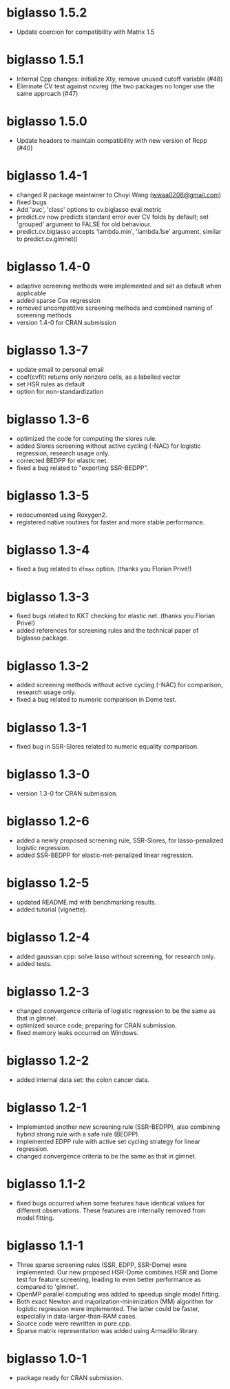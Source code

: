 # biglasso 1.5.2
  * Update coercion for compatibility with Matrix 1.5

# biglasso 1.5.1
  * Internal Cpp changes: initialize Xty, remove unused cutoff variable (#48)
  * Eliminate CV test against ncvreg (the two packages no longer use the same approach (#47)

# biglasso 1.5.0
  * Update headers to maintain compatibility with new version of Rcpp (#40)

# biglasso 1.4-1
  * changed R package maintainer to Chuyi Wang (wwaa0208@gmail.com)
  * fixed bugs
  * Add 'auc', 'class' options to cv.biglasso eval.metric
  * predict.cv now predicts standard error over CV folds by default; set 'grouped' argument to FALSE for old behaviour.
  * predict.cv.biglasso accepts 'lambda.min', 'lambda.1se' argument, similar to predict.cv.glmnet()

# biglasso 1.4-0
  * adaptive screening methods were implemented and set as default when applicable
  * added sparse Cox regression
  *  removed uncompetitive screening methods and combined naming of screening methods
  *  version 1.4-0 for CRAN submission

# biglasso 1.3-7
  * update email to personal email
  * coef(cvfit) returns only nonzero cells, as a labelled vector
  * set HSR rules as default
  * option for non-standardization

# biglasso 1.3-6
  * optimized the code for computing the slores rule.
  * added Slores screening without active cycling (-NAC) for logistic regression, research usage only.
  * corrected BEDPP for elastic net.
  * fixed a bug related to "exporting SSR-BEDPP".

# biglasso 1.3-5
  * redocumented using Roxygen2.
  * registered native routines for faster and more stable performance.

# biglasso 1.3-4
  * fixed a bug related to `dfmax` option. (thanks you Florian Privé!)

# biglasso 1.3-3
  * fixed bugs related to KKT checking for elastic net. (thanks you Florian Privé!)
  * added references for screening rules and the technical paper of biglasso package.

# biglasso 1.3-2
  * added screening methods without active cycling (-NAC) for comparison, research usage only.
  * fixed a bug related to numeric comparison in Dome test.

# biglasso 1.3-1
  * fixed bug in SSR-Slores related to numeric equality comparison.

# biglasso 1.3-0
  * version 1.3-0 for CRAN submission.
  
# biglasso 1.2-6
  * added a newly proposed screening rule, SSR-Slores, for lasso-penalized logistic regression.
  * added SSR-BEDPP for elastic-net-penalized linear regression.

# biglasso 1.2-5
  *  updated README.md with benchmarking results.
  *  added tutorial (vignette).

# biglasso 1.2-4
  *  added gaussian.cpp: solve lasso without screening, for research only.
  *  added tests.

# biglasso 1.2-3
  *  changed convergence criteria of logistic regression to be the same as that in glmnet.
  *  optimized source code; preparing for CRAN submission.
  *  fixed memory leaks occurred on Windows.

# biglasso 1.2-2
  * added internal data set: the colon cancer data.

# biglasso 1.2-1
  * Implemented another new screening rule (SSR-BEDPP), also combining hybrid strong rule 
with a safe rule (BEDPP).
  * implemented EDPP rule with active set cycling strategy for linear regression.
  *  changed convergence criteria to be the same as that in glmnet.

# biglasso 1.1-2
  * fixed bugs occurred when some features have identical values for different 
observations. These features are internally removed from model fitting.

# biglasso 1.1-1
  * Three sparse screening rules (SSR, EDPP, SSR-Dome) were implemented. Our 
new proposed HSR-Dome combines HSR and Dome test for feature screening,
leading to even better performance as compared to 'glmnet'.	
  * OpenMP parallel computing was added to speedup single model fitting.
  * Both exact Newton and majorization-minimization (MM) algorithm for logistic regression
were implemented. The latter could be faster, especially in data-larger-than-RAM cases.
  * Source code were rewritten in pure cpp.
  * Sparse matrix representation was added using Armadillo library.

# biglasso 1.0-1
  * package ready for CRAN submission.
